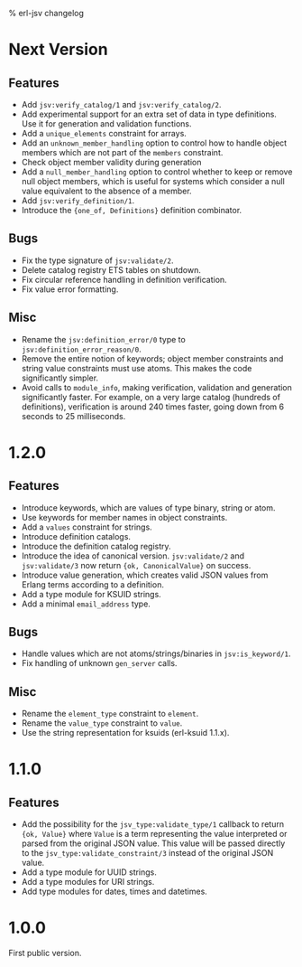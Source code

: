 % erl-jsv changelog

# Next Version
## Features
- Add `jsv:verify_catalog/1` and `jsv:verify_catalog/2`.
- Add experimental support for an extra set of data in type definitions. Use
  it for generation and validation functions.
- Add a `unique_elements` constraint for arrays.
- Add an `unknown_member_handling` option to control how to handle object
  members which are not part of the `members` constraint.
- Check object member validity during generation
- Add a `null_member_handling` option to control whether to keep or remove
  null object members, which is useful for systems which consider a null value
  equivalent to the absence of a member.
- Add `jsv:verify_definition/1`.
- Introduce the `{one_of, Definitions}` definition combinator.
## Bugs
- Fix the type signature of `jsv:validate/2`.
- Delete catalog registry ETS tables on shutdown.
- Fix circular reference handling in definition verification.
- Fix value error formatting.
## Misc
- Rename the `jsv:definition_error/0` type to `jsv:definition_error_reason/0`.
- Remove the entire notion of keywords; object member constraints and string
  value constraints must use atoms. This makes the code significantly simpler.
- Avoid calls to `module_info`, making verification, validation and generation
  significantly faster. For example, on a very large catalog (hundreds of
  definitions), verification is around 240 times faster, going down from 6
  seconds to 25 milliseconds.

# 1.2.0
## Features
- Introduce keywords, which are values of type binary, string or atom.
- Use keywords for member names in object constraints.
- Add a `values` constraint for strings.
- Introduce definition catalogs.
- Introduce the definition catalog registry.
- Introduce the idea of canonical version. `jsv:validate/2` and
  `jsv:validate/3` now return `{ok, CanonicalValue}` on success.
- Introduce value generation, which creates valid JSON values from Erlang
  terms according to a definition.
- Add a type module for KSUID strings.
- Add a minimal `email_address` type.
## Bugs
- Handle values which are not atoms/strings/binaries in `jsv:is_keyword/1`.
- Fix handling of unknown `gen_server` calls.
## Misc
- Rename the `element_type` constraint to `element`.
- Rename the `value_type` constraint to `value`.
- Use the string representation for ksuids (erl-ksuid 1.1.x).

# 1.1.0
## Features
- Add the possibility for the `jsv_type:validate_type/1` callback to return
  `{ok, Value}` where `Value` is a term representing the value interpreted or
  parsed from the original JSON value. This value will be passed directly to
  the `jsv_type:validate_constraint/3` instead of the original JSON value.
- Add a type module for UUID strings.
- Add a type modules for URI strings.
- Add type modules for dates, times and datetimes.

# 1.0.0
First public version.

